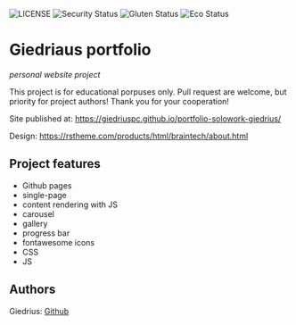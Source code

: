 ![LICENSE](https://img.shields.io/badge/license-MIT-blue.svg?style=flat-square)
![Security Status](https://img.shields.io/security-headers?label=Security&url=https%3A%2F%2Fgithub.com&style=flat-square)
![Gluten Status](https://img.shields.io/badge/Gluten-Free-green.svg)
![Eco Status](https://img.shields.io/badge/ECO-Friendly-green.svg)

# Giedriaus portfolio

_personal website project_

This project is for educational porpuses only. Pull request are welcome, but priority for project authors! Thank you for your cooperation!

Site published at: https://giedriuspc.github.io/portfolio-solowork-giedrius/

Design: https://rstheme.com/products/html/braintech/about.html

## Project features

-   Github pages
-   single-page
-   content rendering with JS
-   carousel
-   gallery
-   progress bar
-   fontawesome icons
-   CSS
-   JS

## Authors

Giedrius: [Github](https://github.com/GiedriusPC/portfolio-solowork-giedrius)
